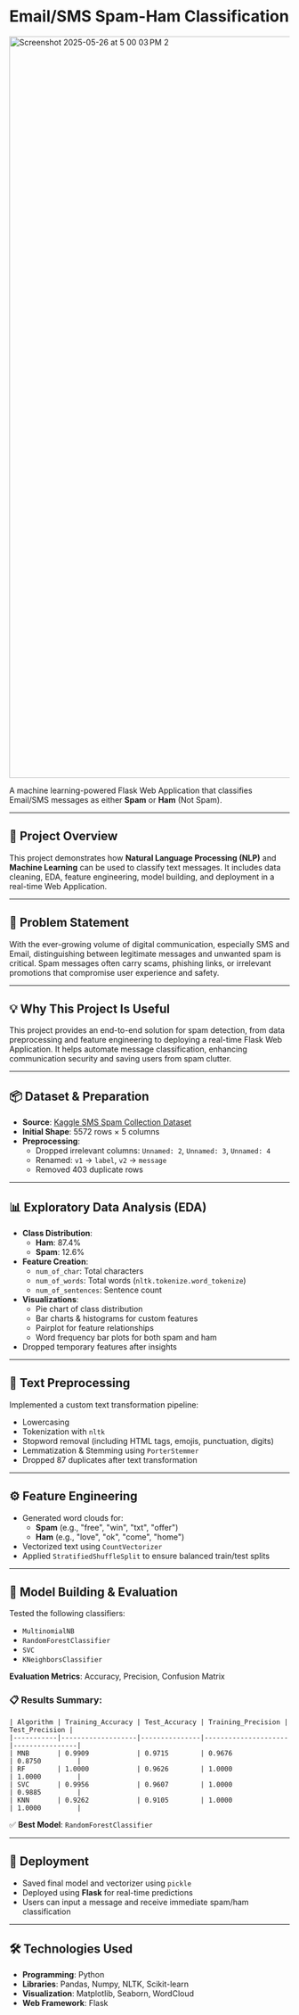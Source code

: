 # Email/SMS Spam-Ham Classification
<img width="1330" alt="Screenshot 2025-05-26 at 5 00 03 PM 2" src="https://github.com/user-attachments/assets/6abf38e5-3112-49a5-ab0a-8d92cd315ce4" />


A machine learning-powered Flask Web Application that classifies Email/SMS messages as either **Spam** or **Ham** (Not Spam).

---

## 📌 Project Overview

This project demonstrates how **Natural Language Processing (NLP)** and **Machine Learning** can be used to classify text messages. It includes data cleaning, EDA, feature engineering, model building, and deployment in a real-time Web Application.

---

## 🧩 Problem Statement

With the ever-growing volume of digital communication, especially SMS and Email, distinguishing between legitimate messages and unwanted spam is critical. Spam messages often carry scams, phishing links, or irrelevant promotions that compromise user experience and safety.

---

## 💡 Why This Project Is Useful

This project provides an end-to-end solution for spam detection, from data preprocessing and feature engineering to deploying a real-time Flask Web Application. It helps automate message classification, enhancing communication security and saving users from spam clutter.

---

## 📦 Dataset & Preparation

- **Source**: [Kaggle SMS Spam Collection Dataset](https://www.kaggle.com/datasets/satyajeetbedi/email-hamspam-dataset)
- **Initial Shape**: 5572 rows × 5 columns
- **Preprocessing**:
  - Dropped irrelevant columns: `Unnamed: 2`, `Unnamed: 3`, `Unnamed: 4`
  - Renamed: `v1` → `label`, `v2` → `message`
  - Removed 403 duplicate rows

---

## 📊 Exploratory Data Analysis (EDA)

- **Class Distribution**:
  - **Ham**: 87.4%
  - **Spam**: 12.6%
- **Feature Creation**:
  - `num_of_char`: Total characters
  - `num_of_words`: Total words (`nltk.tokenize.word_tokenize`)
  - `num_of_sentences`: Sentence count
- **Visualizations**:
  - Pie chart of class distribution
  - Bar charts & histograms for custom features
  - Pairplot for feature relationships
  - Word frequency bar plots for both spam and ham
- Dropped temporary features after insights

---

## 🧹 Text Preprocessing

Implemented a custom text transformation pipeline:

- Lowercasing
- Tokenization with `nltk`
- Stopword removal (including HTML tags, emojis, punctuation, digits)
- Lemmatization & Stemming using `PorterStemmer`
- Dropped 87 duplicates after text transformation

---

## ⚙️ Feature Engineering

- Generated word clouds for:
  - **Spam** (e.g., "free", "win", "txt", "offer")
  - **Ham** (e.g., "love", "ok", "come", "home")
- Vectorized text using `CountVectorizer`
- Applied `StratifiedShuffleSplit` to ensure balanced train/test splits

---

## 🤖 Model Building & Evaluation

Tested the following classifiers:

- `MultinomialNB`
- `RandomForestClassifier`
- `SVC`
- `KNeighborsClassifier`

**Evaluation Metrics**: Accuracy, Precision, Confusion Matrix

### 📋 Results Summary:

```
| Algorithm | Training_Accuracy | Test_Accuracy | Training_Precision | Test_Precision |
|-----------|-------------------|---------------|---------------------|----------------|
| MNB       | 0.9909            | 0.9715        | 0.9676              | 0.8750         |
| RF        | 1.0000            | 0.9626        | 1.0000              | 1.0000         |
| SVC       | 0.9956            | 0.9607        | 1.0000              | 0.9885         |
| KNN       | 0.9262            | 0.9105        | 1.0000              | 1.0000         |
```

✅ **Best Model**: `RandomForestClassifier`

---

## 🚀 Deployment

- Saved final model and vectorizer using `pickle`
- Deployed using **Flask** for real-time predictions
- Users can input a message and receive immediate spam/ham classification

---

## 🛠️ Technologies Used

- **Programming**: Python
- **Libraries**: Pandas, Numpy, NLTK, Scikit-learn
- **Visualization**: Matplotlib, Seaborn, WordCloud
- **Web Framework**: Flask
